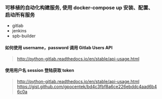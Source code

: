
### 可移植的自动化构建服务, 使用 docker-compose up 安装、配置、启动所有服务
* gitlab
* jenkins
* spb-builder

#### 如何使用 username，password 调用 Gitlab Users API
> http://python-gitlab.readthedocs.io/en/stable/api-usage.html

#### 使用用户名 session 登陆获取 token
> http://python-gitlab.readthedocs.io/en/stable/api-usage.html
> https://gist.github.com/gpocentek/bd4c3fbf8a6ce226ebddc4aad6b46c0a